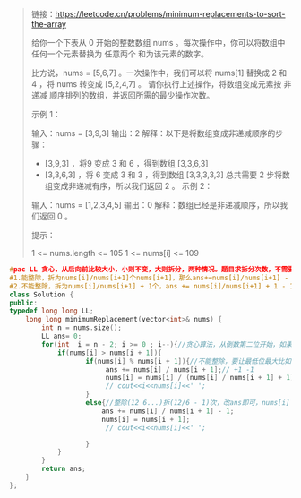 > 链接：https://leetcode.cn/problems/minimum-replacements-to-sort-the-array
>
> 给你一个下表从 0 开始的整数数组 nums 。每次操作中，你可以将数组中任何一个元素替换为 任意两个 和为该元素的数字。
>
> 比方说，nums = [5,6,7] 。一次操作中，我们可以将 nums[1] 替换成 2 和 4 ，将 nums 转变成 [5,2,4,7] 。
> 请你执行上述操作，将数组变成元素按 非递减 顺序排列的数组，并返回所需的最少操作次数。
>
>  
>
> 示例 1：
>
> 输入：nums = [3,9,3]
> 输出：2
> 解释：以下是将数组变成非递减顺序的步骤：
> - [3,9,3] ，将9 变成 3 和 6 ，得到数组 [3,3,6,3] 
> - [3,3,6,3] ，将 6 变成 3 和 3 ，得到数组 [3,3,3,3,3] 
> 总共需要 2 步将数组变成非递减有序，所以我们返回 2 。
> 示例 2：
>
> 输入：nums = [1,2,3,4,5]
> 输出：0
> 解释：数组已经是非递减顺序，所以我们返回 0 。
>
>
> 提示：
>
> 1 <= nums.length <= 105
> 1 <= nums[i] <= 109
>

```cpp
#pac LL 贪心，从后向前比较大小，小则不变，大则拆分，两种情况。题目求拆分次数，不需要返回数组，只需要将每次拆分结果保存再nums[i]中即可。代表当前最大值
#1.能整除，拆为nums[i]/nums[i+1]个nums[i+1]，那么ans+=nums[i]/nums[i+1] - 1
#2.不能整除，拆为nums[i]/nums[i+1] + 1个，ans += nums[i]/nums[i+1] + 1 - 1,最低位为nums[i] = nums[i]/(nums[i]/nums[i+1] + 1),例如(35 6...)拆为((5 6 6 6 6 6) 6...) 其余位为nums[i+1]，
class Solution {
public:
typedef long long LL;
    long long minimumReplacement(vector<int>& nums) {
        int n = nums.size();
        LL ans= 0;
        for(int  i = n - 2; i >= 0 ; i--){//贪心算法，从倒数第二位开始，如果比后面小，不变，大，则需要拆分。
            if(nums[i] > nums[i + 1]){
                   if(nums[i] % nums[i + 1]){//不能整除，要让最低位最大比如(35,6..)35拆(35/6)次，最低位(nums[i])为 35%(35/6 + 1) ans += 35/6
                        ans += nums[i] / nums[i + 1];// +1 -1
                        nums[i] = nums[i] / (nums[i] / nums[i + 1] + 1);
                        // cout<<i<<nums[i]<<' ';
                   }
                   else{//整除(12 6...)拆(12/6 - 1)次，改ans即可，nums[i] = nums[i + 1];
                       ans += nums[i] / nums[i + 1] - 1;
                       nums[i] = nums[i + 1];
                        // cout<<i<<nums[i]<<' ';

                   }
            }
        }
        return ans;
    }
};
```

